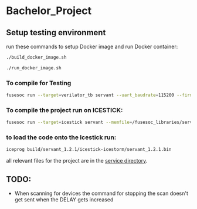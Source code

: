 # Bachelor_Project

## Setup testing environment

run these commands to setup Docker image and run Docker container:

```bash 
./build_docker_image.sh

./run_docker_image.sh
```

### To compile for Testing

```bash 
fusesoc run --target=verilator_tb servant --uart_baudrate=115200 --firmware=${SERV}/sw/simple_BLE.hex
```

### To compile the project run on ICESTICK:
```bash
fusesoc run --target=icestick servant --memfile=/fusesoc_libraries/serv/sw/simple_BLE.hex
```

### to load the code onto the Icestick run:
```bash
iceprog build/servant_1.2.1/icestick-icestorm/servant_1.2.1.bin
```

all relevant files for the project are in the 
[service directory](https://github.com/TopTortoise/Bachelor_Project/tree/main/fusesoc_libraries/serv/service).


## TODO:

- When scanning for devices the command for stopping the scan doesn't get sent when the DELAY gets increased 



